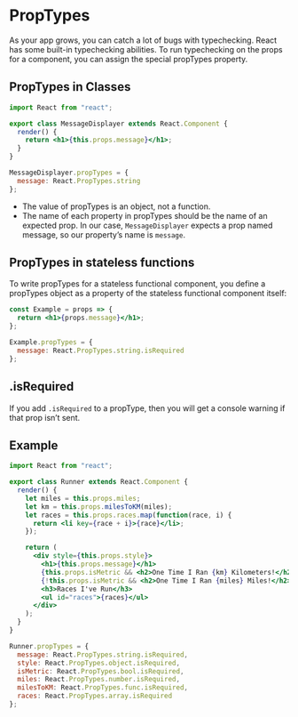 # PropTypes

As your app grows, you can catch a lot of bugs with typechecking. React has some built-in typechecking abilities. To run typechecking on the props for a component, you can assign the special propTypes property.

## PropTypes in Classes

```jsx
import React from "react";

export class MessageDisplayer extends React.Component {
  render() {
    return <h1>{this.props.message}</h1>;
  }
}

MessageDisplayer.propTypes = {
  message: React.PropTypes.string
};
```

- The value of propTypes is an object, not a function.
- The name of each property in propTypes should be the name of an expected prop. In our case, `MessageDisplayer` expects a prop named message, so our property’s name is `message`.

## PropTypes in stateless functions

To write propTypes for a stateless functional component, you define a propTypes object as a property of the stateless functional component itself:

```jsx
const Example = props => {
  return <h1>{props.message}</h1>;
};

Example.propTypes = {
  message: React.PropTypes.string.isRequired
};
```

## .isRequired

If you add `.isRequired` to a propType, then you will get a console warning if that prop isn’t sent.

## Example

```jsx
import React from "react";

export class Runner extends React.Component {
  render() {
    let miles = this.props.miles;
    let km = this.props.milesToKM(miles);
    let races = this.props.races.map(function(race, i) {
      return <li key={race + i}>{race}</li>;
    });

    return (
      <div style={this.props.style}>
        <h1>{this.props.message}</h1>
        {this.props.isMetric && <h2>One Time I Ran {km} Kilometers!</h2>}
        {!this.props.isMetric && <h2>One Time I Ran {miles} Miles!</h2>}
        <h3>Races I've Run</h3>
        <ul id="races">{races}</ul>
      </div>
    );
  }
}

Runner.propTypes = {
  message: React.PropTypes.string.isRequired,
  style: React.PropTypes.object.isRequired,
  isMetric: React.PropTypes.bool.isRequired,
  miles: React.PropTypes.number.isRequired,
  milesToKM: React.PropTypes.func.isRequired,
  races: React.PropTypes.array.isRequired
};
```
